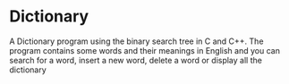 # Dictionary
A Dictionary program using the binary search tree in C and C++. The program contains some words and their meanings in English and you can search for a word, insert a new word, delete a word or display all the dictionary
